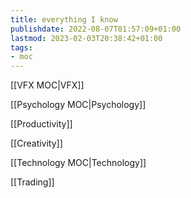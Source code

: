 ```yaml
---
title: everything I know
publishdate: 2022-08-07T01:57:09+01:00
lastmod: 2023-02-03T20:38:42+01:00
tags: 
- moc
---
```








[[VFX MOC|VFX]]

[[Psychology MOC|Psychology]]

[[Productivity]]

[[Creativity]]

[[Technology MOC|Technology]]

[[Trading]]





